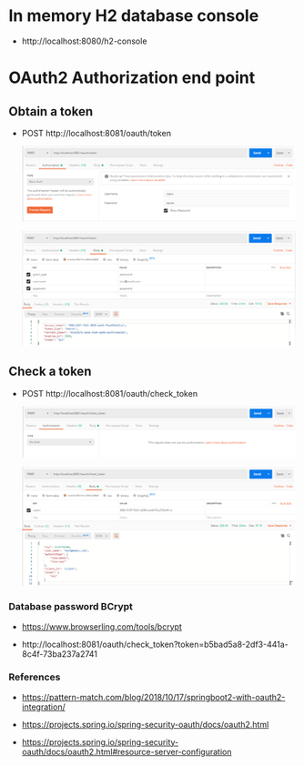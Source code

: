 # In memory H2 database console
  
- http://localhost:8080/h2-console

# OAuth2 Authorization end point

## Obtain a token

  - POST http://localhost:8081/oauth/token
  
    ![postman-1](postman-1.png)
  
    ![postman-2](postman-2.png)
  
## Check a token

  - POST http://localhost:8081/oauth/check_token

    ![postman-3](postman-3.png)
  
    ![postman-4](postman-4.png)
  

### Database password BCrypt

- https://www.browserling.com/tools/bcrypt

- http://localhost:8081/oauth/check_token?token=b5bad5a8-2df3-441a-8c4f-73ba237a2741


### References

- https://pattern-match.com/blog/2018/10/17/springboot2-with-oauth2-integration/

- https://projects.spring.io/spring-security-oauth/docs/oauth2.html
- https://projects.spring.io/spring-security-oauth/docs/oauth2.html#resource-server-configuration
